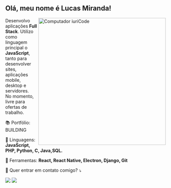 ## Olá, meu nome é Lucas Miranda!

<img src="https://raw.githubusercontent.com/MicaelliMedeiros/micaellimedeiros/master/image/computer-illustration.png" min-width="400px" max-width="400px" width="400px" align="right" alt="Computador iuriCode">
<p align="left"> 
Desenvolvo aplicações <strong>Full Stack</strong>. Utilizo como linguagem principal o <strong>JavaScript</strong>, tanto para desenvolver sites, aplicações mobile, desktop e servidores.<br>
No momento, livre para ofertas de trabalho.
</p>
<p>
📚 Portfólio: BUILDING
</p>
<p align="left">
  🦄 Linguagens: <strong>JavaScript, PHP, Python, C, Java,SQL.</strong>
</p>

<p align="left">
  💼 Ferramentas: <strong>React, React Native, Electron, Django, Git</strong>
</p>

<p align="left">
  💌 Quer entrar em contato comigo? ⤵️
</p>

<p align="left">
  <a href="#" alt="Gmail">
  <img src="https://img.shields.io/badge/-Gmail-FF0000?style=flat-square&labelColor=FF0000&logo=gmail&logoColor=white&link=lucas.miranda.strapasson@gmail.com" /></a>

  <a href="#" alt="Linkedin">
  <img src="https://img.shields.io/badge/-Linkedin-0e76a8?style=flat-square&logo=Linkedin&logoColor=white&link=https://www.linkedin.com/in/lucas-miranda-496825237/" /></a>
</p>  
